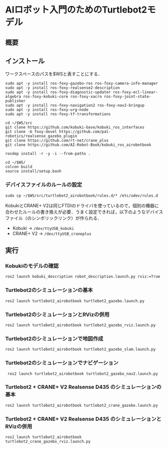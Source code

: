 # AIロボット入門のためのTurtlebot2モデル

## 概要

## インストール

ワークスペースのパスを$WSと表すことにする．

```
sudo apt -y install ros-foxy-gazebo-ros ros-foxy-camera-info-manager
sudo apt -y install ros-foxy-realsense2-description
sudo apt -y install ros-foxy-diagnostic-updater ros-foxy-ecl-linear-algebra ros-foxy-kobuki-core ros-foxy-xacro ros-foxy-joint-state-publisher
sudo apt -y install ros-foxy-navigation2 ros-foxy-nav2-bringup
sudo apt -y install ros-foxy-urg-node
sudo apt -y install ros-foxy-tf-transformations

cd ~/$WS/src
git clone https://github.com/kobuki-base/kobuki_ros_interfaces
git clone -b foxy-devel https://github.com/pal-robotics/realsense_gazebo_plugin
git clone https://github.com/rt-net/crane_plus
git clone https://github.com/AI-Robot-Book/kobuki_ros_airobotbook

rosdep install -r -y -i --from-paths .

cd ~/$WS/
colcon build
source install/setup.bash
```

### デバイスファイルのルールの設定

```
sudo cp ~/$WS/src/turtlebot2_airobotbook/rules.d/* /etc/udev/rules.d
```
KobukiとCRANE+ V2は同じFTDIのドライバを使っているので，個別の機器に合わせたルールの書き換えが必要．うまく設定できれば，以下のようなデバイスファイル（のシンボリックリンク）が作られる．

- Kobuki → `/dev/ttyUSB_kobuki`
- CRANE+ V2 → `/dev/ttyUSB_craneplus`

## 実行

### Kobukiのモデルの確認
```
ros2 launch kobuki_description robot_description.launch.py rviz:=True
```
### Turtlebot2のシミュレーションの基本
```
ros2 launch turtlebot2_airobotbook turtlebot2_gazebo.launch.py 
```
### Turtlebot2のシミュレーションとRVizの併用
```
ros2 launch turtlebot2_airobotbook turtlebot2_gazebo_rviz.launch.py 
```
### Turtlebot2のシミュレーションで地図作成
```
ros2 launch turtlebot2_airobotbook turtlebot2_gazebo_slam.launch.py 
```
### Turtlebot2のシミュレーションでナビゲーション
```
 ros2 launch turtlebot2_airobotbook turtlebot2_gazebo_nav2.launch.py 
```
### Turtlebot2 + CRANE+ V2 Realsense D435 のシミュレーションの基本
```
ros2 launch turtlebot2_airobotbook turtlebot2_crane_gazebo.launch.py 
```

### Turtlebot2 + CRANE+ V2 Realsense D435 のシミュレーションとRVizの併用
```
ros2 launch turtlebot2_airobotbook turtlebot2_crane_gazebo_rviz.launch.py 
```


